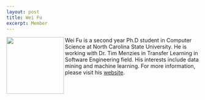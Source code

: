 ```yaml
---
layout: post
title: Wei Fu
excerpt: Member 
---
```


 
<img align=left width=150
src="{{site.url}}/img/wei.jpg"> Wei Fu is a second year
Ph.D student in Computer Science at North Carolina State University. He is working with Dr. Tim Menzies 
in Transfer Learning in Software Engineering field. His interests include data mining and 
machine learning.  For more information, please visit his [website](http://weifoo.github.io).

